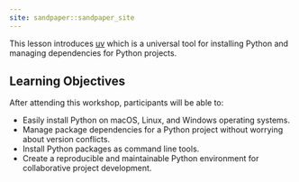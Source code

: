 ```yaml
---
site: sandpaper::sandpaper_site
---
```


This lesson introduces [uv](https://docs.astral.sh/uv/) which is a universal tool for installing Python and managing dependencies for Python projects.

## Learning Objectives

After attending this workshop, participants will be able to:

- Easily install Python on macOS, Linux, and Windows operating systems.
- Manage package dependencies for a Python project without worrying about version conflicts.
- Install Python packages as command line tools.
- Create a reproducible and maintainable Python environment for collaborative project development.

